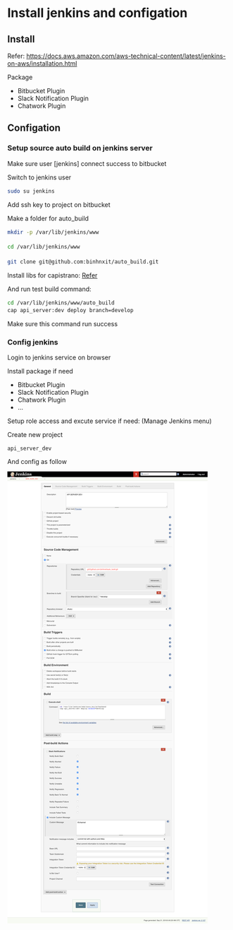 # Install jenkins and configation

## Install
Refer: https://docs.aws.amazon.com/aws-technical-content/latest/jenkins-on-aws/installation.html

Package

- Bitbucket Plugin
- Slack Notification Plugin
- Chatwork Plugin

## Configation

### Setup source auto build on jenkins server
Make sure user [jenkins] connect success to bitbucket

Switch to jenkins user
```sh
sudo su jenkins
```

Add ssh key to project on bitbucket

Make a folder for auto_build

```sh
mkdir -p /var/lib/jenkins/www

cd /var/lib/jenkins/www

git clone git@github.com:binhnxit/auto_build.git
```

Install libs for capistrano: [Refer](../)

And run test build command: 
```sh
cd /var/lib/jenkins/www/auto_build
cap api_server:dev deploy branch=develop
```

Make sure this command run success

### Config jenkins

Login to jenkins service on browser

Install package if need

- Bitbucket Plugin
- Slack Notification Plugin
- Chatwork Plugin
- ...

Setup role access and excute service if need: (Manage Jenkins menu)

Create new project

```
api_server_dev
```

And config as follow


![](../assests/jenkins_config.png)

